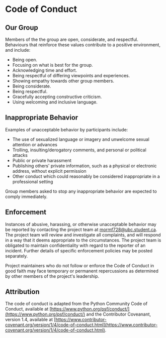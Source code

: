 # Code of Conduct

## Our Group

Members of the the group are open, considerate, and respectful. Behaviours that reinforce these values contribute to a positive environment, and include:

- Being open.
- Focusing on what is best for the group.
- Acknowledging time and effort.
- Being respectful of differing viewpoints and experiences.
- Showing empathy towards other group members.
- Being considerate.
- Being respectful.
- Gracefully accepting constructive criticism.
- Using welcoming and inclusive language.

## Inappropriate Behavior

Examples of unacceptable behavior by participants include:

- The use of sexualized language or imagery and unwelcome sexual attention or advances
- Trolling, insulting/derogatory comments, and personal or political attacks
- Public or private harassment
- Publishing others' private information, such as a physical or electronic address, without explicit permission
- Other conduct which could reasonably be considered inappropriate in a professional setting

Group members asked to stop any inappropriate behavior are expected to comply immediately.

## Enforcement

Instances of abusive, harassing, or otherwise unacceptable behavior may be reported by contacting the project team at mormf728@ubc.student.ca. The project team will review and investigate all complaints, and will respond in a way that it deems appropriate to the circumstances. The project team is obligated to maintain confidentiality with regard to the reporter of an incident. Further details of specific enforcement policies may be posted separately.

Project maintainers who do not follow or enforce the Code of Conduct in good faith may face temporary or permanent repercussions as determined by other members of the project's leadership.

## Attribution

The code of conduct is adapted from the Python Community Code of Conduct, available at [https://www.python.org/psf/conduct/](https://www.python.org/psf/conduct/) and the Contributor Coveanant, version 1.4, available at [https://www.contributor-covenant.org/version/1/4/code-of-conduct.html](https://www.contributor-covenant.org/version/1/4/code-of-conduct.html).
